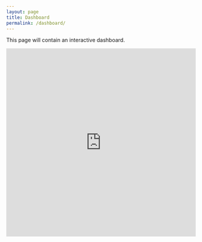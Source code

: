 ```yaml
---
layout: page
title: Dashboard
permalink: /dashboard/
---
```


This page will contain an interactive dashboard.


 <iframe src="https://kleuveld.github.io/dashboard_mockup/" scrolling="no" frameborder="0" style="position: relative; height: 500px; width: 100%;" title="Dashboard"></iframe> 
